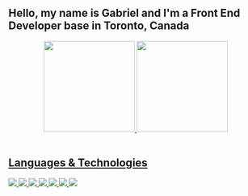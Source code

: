 ## Hello, my name is Gabriel and I'm a Front End Developer base in Toronto, Canada

<div align="center">
  <a href="https://github.com/Gabriel-Moraes-CAD">
  <img height="180em" src="https://github-readme-stats.vercel.app/api?username=Gabriel-Moraes-CAD&show_icons=true&theme=dracula&include_all_commits=true&count_private=true"/>
  <img height="180em" src="https://github-readme-stats.vercel.app/api/top-langs/?username=Gabriel-Moraes-CAD&layout=compact&langs_count=7&theme=dracula"/>
</div>

<br/>

## Languages & Technologies

<img src="https://cdn.jsdelivr.net/gh/devicons/devicon/icons/html5/html5-plain-wordmark.svg" />

<img src="https://cdn.jsdelivr.net/gh/devicons/devicon/icons/css3/css3-plain-wordmark.svg" />
          
<img src="https://cdn.jsdelivr.net/gh/devicons/devicon/icons/react/react-original-wordmark.svg" />

<img src="https://cdn.jsdelivr.net/gh/devicons/devicon/icons/javascript/javascript-plain.svg" />
          
<img src="https://cdn.jsdelivr.net/gh/devicons/devicon/icons/bootstrap/bootstrap-original-wordmark.svg" />
          
<img src="https://cdn.jsdelivr.net/gh/devicons/devicon/icons/tailwindcss/tailwindcss-plain.svg" />

<img src="https://cdn.jsdelivr.net/gh/devicons/devicon/icons/git/git-plain.svg" />
